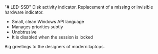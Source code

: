 "# LED-SSD" 
Disk activity indicator.
Replacement of a missing or invisible hardware indicator.
- Small, clean Windows API language
- Manages priorities subtly
- Unobtrusive
- It is disabled when the session is locked

Big greetings to the designers of modern laptops.

